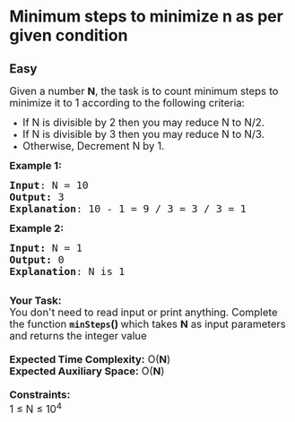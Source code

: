 # Minimum steps to minimize n as per given condition
## Easy
<div class="problems_problem_content__Xm_eO"><p><span style="font-size:18px">Given a number <strong>N</strong>, the task is to count minimum steps to minimize it to 1 according to the following criteria:</span></p>

<ul>
	<li><span style="font-size:18px">If N is divisible by 2 then you may reduce N to N/2.</span></li>
	<li><span style="font-size:18px">If N is divisible by 3 then you may reduce N to N/3.</span></li>
	<li><span style="font-size:18px">Otherwise, Decrement N by 1.</span></li>
</ul>

<p><span style="font-size:18px"><strong>Example 1:</strong></span></p>

<pre><span style="font-size:18px"><strong>Input</strong>: N = 10
<strong>Output:</strong> 3
<strong>Explanation</strong>: 10 - 1 = 9 / 3 = 3 / 3 = 1</span>
</pre>

<div><span style="font-size:18px"><strong>Example 2:</strong></span></div>

<pre><span style="font-size:18px"><strong>Input: </strong>N = 1
<strong>Output: </strong>0
<strong>Explanation</strong>: N is 1</span></pre>

<p><br>
<span style="font-size:18px"><strong>Your Task:&nbsp;&nbsp;</strong><br>
You don't need to read input or print anything. Complete the function <strong><code>minSteps</code>()&nbsp;</strong>which takes <strong>N</strong> as input parameters and returns the integer value<br>
<br>
<strong>Expected Time Complexity:</strong> O(<strong>N</strong>)<br>
<strong>Expected Auxiliary Space:</strong> O(<strong>N</strong>)<br>
<br>
<strong>Constraints:</strong><br>
1 ≤ N ≤ 10<sup>4</sup></span></p>
</div>